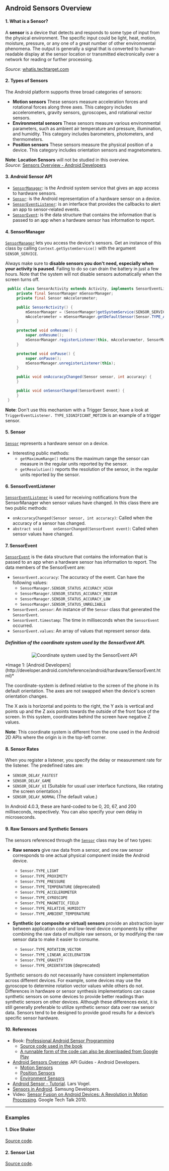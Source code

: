 ## Android Sensors Overview

#### 1. What is a Sensor?

A **sensor** is a device that detects and responds to some type of input from the physical environment. The specific input could be light, heat, motion, moisture, pressure, or any one of a great number of other environmental phenomena. The output is generally a signal that is converted to human-readable display at the sensor location or transmitted electronically over a network for reading or further processing. 

*Source:* [whatis.techtarget.com](http://whatis.techtarget.com/definition/sensor)

#### 2. Types of Sensors

The Android platform supports three broad categories of sensors:

* **Motion sensors**
These sensors measure acceleration forces and rotational forces along three axes. This category includes accelerometers, gravity sensors, gyroscopes, and rotational vector sensors.
* **Environmental sensors**
These sensors measure various environmental parameters, such as ambient air temperature and pressure, illumination, and humidity. This category includes barometers, photometers, and thermometers.
* **Position sensors**
These sensors measure the physical position of a device. This category includes orientation sensors and magnetometers.

**Note**: **Location Sensors** will not be studied in this overview.  
*Source:* [Sensors Overview - Android Developers](http://developer.android.com/guide/topics/sensors/sensors_overview.html)

#### 3. Android Sensor API

* [`SensorManager`](http://developer.android.com/reference/android/hardware/SensorManager.html): is the Android system service that gives an app access to hardware sensors.
* [`Sensor`](http://developer.android.com/reference/android/hardware/Sensor.html): is the Android representation of a hardware sensor on a device.
* [`SensorEventListener`](http://developer.android.com/reference/android/hardware/SensorEventListener.html): is an interface that provides the callbacks to alert an app to sensor-related events.
* [`SensorEvent`](http://developer.android.com/reference/android/hardware/SensorEvent.html): is the data structure that contains the information that is passed to an app when a hardware sensor has information to report.

#### 4. SensorManager

[`SensorManager`](http://developer.android.com/reference/android/hardware/SensorManager.html) lets you access the device's sensors. Get an instance of this class by calling `Context.getSystemService()` with the argument `SENSOR_SERVICE`.

Always make sure to **disable sensors you don't need, especially when your activity is paused**. Failing to do so can drain the battery in just a few hours. Note that the system will not disable sensors automatically when the screen turns off.

```java
 public class SensorActivity extends Activity, implements SensorEventListener {
     private final SensorManager mSensorManager;
     private final Sensor mAccelerometer;

     public SensorActivity() {
         mSensorManager = (SensorManager)getSystemService(SENSOR_SERVICE);
         mAccelerometer = mSensorManager.getDefaultSensor(Sensor.TYPE_ACCELEROMETER);
     }

     protected void onResume() {
         super.onResume();
         mSensorManager.registerListener(this, mAccelerometer, SensorManager.SENSOR_DELAY_NORMAL);
     }

     protected void onPause() {
         super.onPause();
         mSensorManager.unregisterListener(this);
     }

     public void onAccuracyChanged(Sensor sensor, int accuracy) {
     }

     public void onSensorChanged(SensorEvent event) {
     }
 }
```
**Note**: Don't use this mechanism with a Trigger Sensor, have a look at `TriggerEventListener. TYPE_SIGNIFICANT_MOTION` is an example of a trigger sensor.

#### 5. Sensor

[`Sensor`](http://developer.android.com/reference/android/hardware/Sensor.html) represents a hardware sensor on a device.

* Interesting public methods:
  * `getMaximumRange()` returns the maximum range the sensor can measure in the regular units reported by the sensor. 
  * `getResolution()` reports the resolution of the sensor, in the regular units reported by the sensor.


#### 6. SensorEventListener

[`SensorEventListener`](http://developer.android.com/reference/android/hardware/SensorEventListener.html) is used for receiving notifications from the SensorManager when sensor values have changed. In this class there are two public methods:

* `onAccuracyChanged(Sensor sensor, int accuracy)`: Called when the accuracy of a sensor has changed.
* `abstract void	 onSensorChanged(SensorEvent event)`: Called when sensor values have changed.

#### 7. SensorEvent
[`SensorEvent`](http://developer.android.com/reference/android/hardware/SensorEvent.html) is the data structure that contains the information that is passed to an app when a hardware sensor has information to report. The data members of the SensorEvent are:
  * `SensorEvent.accuracy`: The accuracy of the event. Can have the following values:
    * `SensorManager.SENSOR_STATUS_ACCURACY_HIGH`
    * `SensorManager.SENSOR_STATUS_ACCURACY_MEDIUM`
    * `SensorManager.SENSOR_STATUS_ACCURACY_LOW`
    * `SensorManager.SENSOR_STATUS_UNRELIABLE`
  * `SensorEvent.sensor`: An instance of the `Sensor` class that generated the `SensorEvent`.
  * `SensorEvent.timestamp`: The time in milliseconds when the `SensorEvent` occurred.
  * `SensorEvent.values`: An array of values that represent sensor data.

##### Definition of the coordinate system used by the SensorEvent API.

<p align="center">
  <img src="http://developer.android.com/images/axis_device.png" alt="Coordinate system used by the SensorEvent API" />
</p>
*Image 1: [Android Developers](http://developer.android.com/reference/android/hardware/SensorEvent.html)*

The coordinate-system is defined relative to the screen of the phone in its default orientation. The axes are not swapped when the device's screen orientation changes.

The X axis is horizontal and points to the right, the Y axis is vertical and points up and the Z axis points towards the outside of the front face of the screen. In this system, coordinates behind the screen have negative Z values.

**Note**: This coordinate system is different from the one used in the Android 2D APIs where the origin is in the top-left corner.

#### 8. Sensor Rates
When you register a listener, you specify the delay or measurement rate for the listener. The predefined rates are:
* `SENSOR_DELAY_FASTEST`
* `SENSOR_DELAY_GAME`
* `SENSOR_DELAY_UI` (Suitable for usual user interface functions, like rotating the screen orientation.)
* `SENSOR_DELAY_NORMAL` (The default value.)

In Android 4.0.3, these are hard-coded to be 0, 20, 67, and 200 milliseconds, respectively. You can also specify your own delay in microseconds. 

#### 9. Raw Sensors and Synthetic Sensors
The sensors referenced through the [`Sensor`](http://developer.android.com/reference/android/hardware/Sensor.html) class may be of two types: 
* **Raw sensors** give raw data from a sensor, and one raw sensor corresponds to one actual physical component inside the Android device. 
  * `Sensor.TYPE_LIGHT`
  * `Sensor.TYPE_PROXIMITY`
  * `Sensor.TYPE_PRESSURE`
  * `Sensor.TYPE_TEMPERATURE` (deprecated) 
  * `Sensor.TYPE_ACCELEROMETER`
  * `Sensor.TYPE_GYROSCOPE`
  * `Sensor.TYPE_MAGNETIC_FIELD`
  * `Sensor.TYPE_RELATIVE_HUMIDITY`
  * `Sensor.TYPE_AMBIENT_TEMPERATURE`

* **Synthetic (or composite or virtual) sensors** provide an abstraction layer between application code and low-level device components by either combining the raw data of multiple raw sensors, or by modifying the raw sensor data to make it easier to consume.
  * `Sensor.TYPE_ROTATION_VECTOR`
  * `Sensor.TYPE_LINEAR_ACCELERATION`
  * `Sensor.TYPE_GRAVITY`
  * `Sensor.TYPE_ORIENTATION` (deprecated)

Synthetic sensors do not necessarily have consistent implementation across different devices. For example, some devices may use the gyroscope to determine rotation vector values while others do not. Differences in hardware or sensor synthesis implementations can cause synthetic sensors on some devices to provide better readings than synthetic sensors on other devices. Although these differences exist, it is still generally preferable to utilize synthetic sensor data over raw sensor data. Sensors tend to be designed to provide good results for a device’s specific sensor hardware.

#### 10. References
* Book: [Professional Android Sensor Programming](http://www.wrox.com/WileyCDA/WroxTitle/Professional-Android-Sensor-Programming.productCd-1118183487.html)
  * [Source code used in the book](https://github.com/gast-lib/gast-lib) 
  * [A runnable form of the code can also be downloaded from Google Play](https://play.google.com/store/apps/details?id=root.gast.playground)
* [Android Sensors Overview](http://developer.android.com/guide/topics/sensors/sensors_overview.html). API Guides - Android Developers.
  * [Motion Sensors](http://developer.android.com/guide/topics/sensors/sensors_motion.html)
  * [Position Sensors](http://developer.android.com/guide/topics/sensors/sensors_position.html)
  * [Environment Sensors](http://developer.android.com/guide/topics/sensors/sensors_environment.html)
* [Android Sensor - Tutorial](http://www.vogella.com/tutorials/AndroidSensor/article.html). Lars Vogel.
* [Sensors in Android](http://developer.samsung.com/android/technical-docs/Sensors-in-Android). Samsung Developers.
* Video: [Sensor Fusion on Android Devices: A Revolution in Motion Processing](https://www.youtube.com/watch?v=C7JQ7Rpwn2k). Google Tech Talk 2010.

----
### Examples

#### 1. Dice Shaker
[Source code](https://github.com/josejuansanchez/android-sensors-overview/tree/master/diceshaker).

#### 2. Sensor List
[Source code](https://github.com/josejuansanchez/android-sensors-overview/tree/master/sensorlist).
